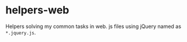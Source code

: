 # helpers-web
Helpers solving my common tasks in web. js files using jQuery named as `*.jquery.js`.


